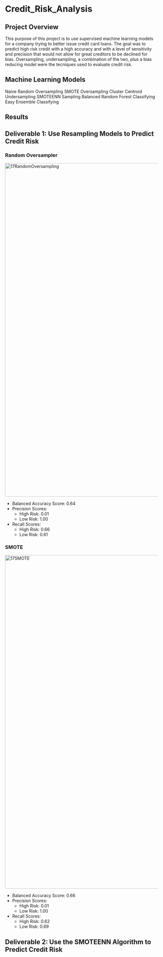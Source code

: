 # Credit_Risk_Analysis

## Project Overview

This purpose of this project is to use supervised machine learning models for a company trying to better issue credit card loans. The goal was to predict high risk credit with a high accuracy and with a level of sensitivity and precision that would not allow for great creditors to be declined for bias. Oversampling, undersampling, a combination of the two, plus a bias reducing model were the tecniques used to evaluate credit risk. 

## Machine Learning Models

Naive Random Oversampling
SMOTE Oversampling
Cluster Centroid Undersampling
SMOTEENN Sampling
Balanced Random Forest Classifying
Easy Ensemble Classifying

## Results
## Deliverable 1: Use Resampling Models to Predict Credit Risk

### Random Oversampler

<img width="1097" alt="17RandomOversampling" src="https://user-images.githubusercontent.com/103767830/196263589-62360377-6ac9-4bd5-8031-91a65ed5e4e1.png">

* Balanced Accuracy Score: 0.64
* Precision Scores:
  * High Risk: 0.01
  * Low Risk: 1.00
* Recall Scores:
  * High Risk: 0.66
  * Low Risk: 0.61

### SMOTE

<img width="1097" alt="17SMOTE" src="https://user-images.githubusercontent.com/103767830/196263590-d4d9fd26-c465-46b7-9be4-dd17db1c24c0.png">

* Balanced Accuracy Score: 0.66
* Precision Scores:
  * High Risk: 0.01
  * Low Risk: 1.00
* Recall Scores:
  * High Risk: 0.62
  * Low Risk: 0.69

###

## Deliverable 2: Use the SMOTEENN Algorithm to Predict Credit Risk

